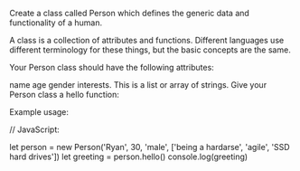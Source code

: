 Create a class called Person which defines the generic data and functionality of a human.

A class is a collection of attributes and functions. Different languages use different terminology for these things, but the basic concepts are the same.

Your Person class should have the following attributes:

name
age
gender
interests. This is a list or array of strings.
Give your Person class a hello function:

Example usage:

// JavaScript:

let person = new Person('Ryan', 30, 'male', ['being a hardarse', 'agile', 'SSD hard drives'])
let greeting = person.hello()
console.log(greeting)